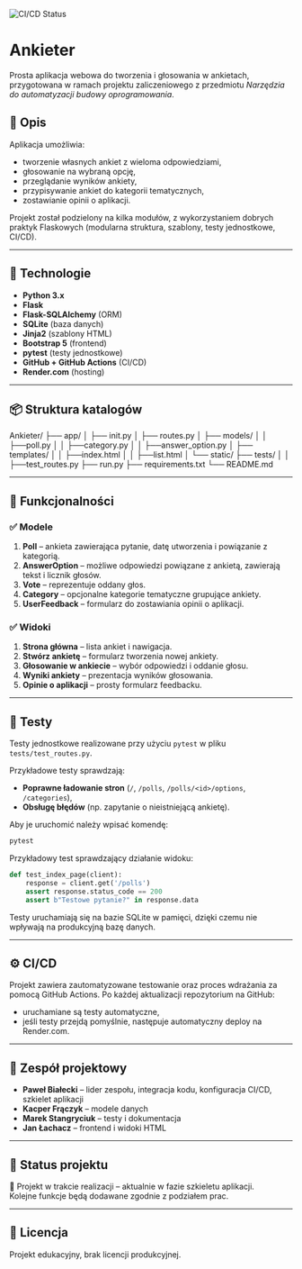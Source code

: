 ![CI/CD Status](https://github.com/wr34876/ankieter/actions/workflows/deploy.yml/badge.svg)

# Ankieter

Prosta aplikacja webowa do tworzenia i głosowania w ankietach, przygotowana w ramach projektu zaliczeniowego z przedmiotu *Narzędzia do automatyzacji budowy oprogramowania*.

## 🧩 Opis

Aplikacja umożliwia:
- tworzenie własnych ankiet z wieloma odpowiedziami,
- głosowanie na wybraną opcję,
- przeglądanie wyników ankiety,
- przypisywanie ankiet do kategorii tematycznych,
- zostawianie opinii o aplikacji.

Projekt został podzielony na kilka modułów, z wykorzystaniem dobrych praktyk Flaskowych (modularna struktura, szablony, testy jednostkowe, CI/CD).

---

## 🚀 Technologie

- **Python 3.x**
- **Flask**
- **Flask-SQLAlchemy** (ORM)
- **SQLite** (baza danych)
- **Jinja2** (szablony HTML)
- **Bootstrap 5** (frontend)
- **pytest** (testy jednostkowe)
- **GitHub + GitHub Actions** (CI/CD)
- **Render.com** (hosting)

---

## 📦 Struktura katalogów

Ankieter/
├── app/
│ ├── init.py
│ ├── routes.py
│ ├── models/
│ │ ├──poll.py
│ │ ├──category.py
│ │ ├──answer_option.py
│ ├── templates/
│ │ ├──index.html
│ │ ├──list.html
│ └── static/
├── tests/
│ │ ├──test_routes.py
├── run.py
├── requirements.txt
└── README.md


---

## 🧠 Funkcjonalności

### ✅ Modele

1. **Poll** – ankieta zawierająca pytanie, datę utworzenia i powiązanie z kategorią.
2. **AnswerOption** – możliwe odpowiedzi powiązane z ankietą, zawierają tekst i licznik głosów.
3. **Vote** – reprezentuje oddany głos.
4. **Category** – opcjonalne kategorie tematyczne grupujące ankiety.
5. **UserFeedback** – formularz do zostawiania opinii o aplikacji.

### ✅ Widoki

1. **Strona główna** – lista ankiet i nawigacja.
2. **Stwórz ankietę** – formularz tworzenia nowej ankiety.
3. **Głosowanie w ankiecie** – wybór odpowiedzi i oddanie głosu.
4. **Wyniki ankiety** – prezentacja wyników głosowania.
5. **Opinie o aplikacji** – prosty formularz feedbacku.

---

## 🧪 Testy

Testy jednostkowe realizowane przy użyciu `pytest` w pliku `tests/test_routes.py`.

Przykładowe testy sprawdzają:
- **Poprawne ładowanie stron** (`/`, `/polls`, `/polls/<id>/options`, `/categories`),
- **Obsługę błędów** (np. zapytanie o nieistniejącą ankietę).

Aby je uruchomić należy wpisać komendę:

```bash
pytest
```
Przykładowy test sprawdzający działanie widoku:
```python
def test_index_page(client):
    response = client.get('/polls')
    assert response.status_code == 200
    assert b"Testowe pytanie?" in response.data
```

Testy uruchamiają się na bazie SQLite w pamięci, dzięki czemu nie wpływają na produkcyjną bazę danych.

---

## ⚙️ CI/CD

Projekt zawiera zautomatyzowane testowanie oraz proces wdrażania za pomocą GitHub Actions. Po każdej aktualizacji repozytorium na GitHub:
- uruchamiane są testy automatyczne,
- jeśli testy przejdą pomyślnie, następuje automatyczny deploy na Render.com.

---

## 👥 Zespół projektowy

- **Paweł Białecki** – lider zespołu, integracja kodu, konfiguracja CI/CD, szkielet aplikacji
- **Kacper Frączyk** – modele danych
- **Marek Stangryciuk** – testy i dokumentacja
- **Jan Łachacz** – frontend i widoki HTML

---

## 📌 Status projektu

🔨 Projekt w trakcie realizacji – aktualnie w fazie szkieletu aplikacji.  
Kolejne funkcje będą dodawane zgodnie z podziałem prac.

---

## 📄 Licencja

Projekt edukacyjny, brak licencji produkcyjnej.

